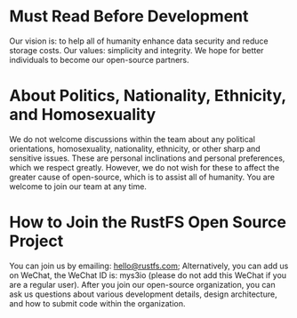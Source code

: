 # Must Read Before Development
Our vision is: to help all of humanity enhance data security and reduce storage costs.
Our values: simplicity and integrity.
We hope for better individuals to become our open-source partners.

# About Politics, Nationality, Ethnicity, and Homosexuality
We do not welcome discussions within the team about any political orientations, homosexuality, nationality, ethnicity, or other sharp and sensitive issues.
These are personal inclinations and personal preferences, which we respect greatly.
However, we do not wish for these to affect the greater cause of open-source, which is to assist all of humanity.
You are welcome to join our team at any time.


# How to Join the RustFS Open Source Project
You can join us by emailing: hello@rustfs.com;
Alternatively, you can add us on WeChat, the WeChat ID is: mys3io (please do not add this WeChat if you are a regular user).
After you join our open-source organization, you can ask us questions about various development details, design architecture, and how to submit code within the organization.
